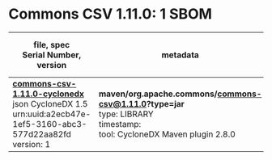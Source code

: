 Commons CSV 1.11.0: 1 SBOM
=======

| file, spec<br>Serial Number, version| metadata | components<br>by type<br>- libs purl types |
| ----------------------------------- | -------- | ------------------------------------------ |
| **[commons-csv-1.11.0-cyclonedx](maven/org.apache.commons/commons-csv/1.11.0/commons-csv-1.11.0-cyclonedx.json)**<br>json CycloneDX 1.5<br>urn:uuid:a2ecb47e-1ef5-3160-abc3-577d22aa82fd<br>version: 1 | **maven/org.apache.commons/commons-csv@1.11.0?type=jar**<br>type: LIBRARY<br>timestamp: <br>tool: CycloneDX Maven plugin 2.8.0 | 2<br>`library`: 2 <br>- `maven`: 2  |
